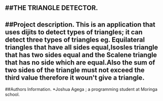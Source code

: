 ##THE TRIANGLE DETECTOR.
---
##Project description.
**This is an application that uses dijits to detect types of triangles;
  it can detect three types of triangles eg. Equilateral triangles that
  have all sides equal,Isosles triangle that has two sides equal and the
  Scalene triangle that has no side which are equal.Also the sum of two sides
  of the triangle must not exceed the third value therefore it woun't give a
  triangle.**
---
##Authors Information.
*Joshua Agega ; a programming student at Moringa school.
